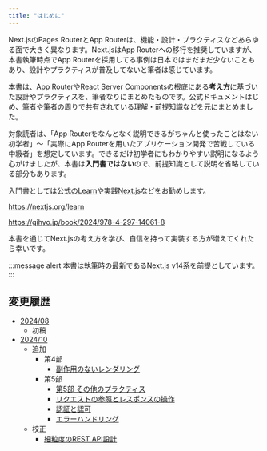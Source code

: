 ```yaml
---
title: "はじめに"
---
```


Next.jsのPages RouterとApp Routerは、機能・設計・プラクティスなどあらゆる面で大きく異なります。Next.jsはApp Routerへの移行を推奨していますが、本書執筆時点でApp Routerを採用してる事例は日本ではまだまだ少ないこともあり、設計やプラクティスが普及してないと筆者は感じています。

本書は、App RouterやReact Server Componentsの根底にある**考え方**に基づいた設計やプラクティスを、筆者なりにまとめたものです。公式ドキュメントはじめ、筆者や筆者の周りで共有されている理解・前提知識などを元にまとめました。

対象読者は、「App Routerをなんとなく説明できるがちゃんと使ったことはない初学者」〜「実際にApp Routerを用いたアプリケーション開発で苦戦している中級者」を想定しています。できるだけ初学者にもわかりやすい説明になるよう心がけましたが、本書は**入門書ではない**ので、前提知識として説明を省略している部分もあります。

入門書としては[公式のLearn](https://nextjs.org/learn)や[実践Next.js](https://gihyo.jp/book/2024/978-4-297-14061-8)などをお勧めします。

https://nextjs.org/learn

https://gihyo.jp/book/2024/978-4-297-14061-8

本書を通じてNext.jsの考え方を学び、自信を持って実装する方が増えてくれたら幸いです。

:::message alert
本書は執筆時の最新であるNext.js v14系を前提としています。
:::

## 変更履歴

- [2024/08](https://github.com/AkifumiSato/zenn-article/pull/65/files)
  - 初稿
- [2024/10](https://github.com/AkifumiSato/zenn-article/pull/67/files)
  - 追加
    - 第4部
      - [副作用のないレンダリング](part_4_rendering_without_side_effects)
    - 第5部
      - [第5部 その他のプラクティス](part_5)
      - [リクエストの参照とレスポンスの操作](part_5_request_ref)
      - [認証と認可](part_5_authorization_fetch)
      - [エラーハンドリング](part_5_error_handling)
  - 校正
    - [細粒度のREST API設計](part_1_fine_grained_api_design)
